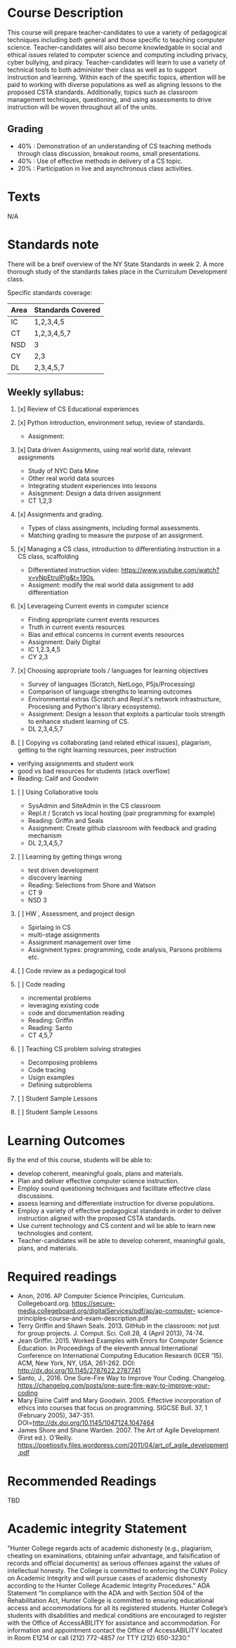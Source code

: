# Course Description

This course will prepare teacher-candidates to use a variety of
pedagogical techniques including both general and those specific to
teaching computer science.  Teacher-candidates will also become
knowledgable in social and ethical issues related to computer science
and computing including privacy, cyber bullying, and
piracy. Teacher-candidates will learn to use a variety of technical
tools to both administer their class as well as to support instruction
and learning.  Within each of the specific topics, attention will be
paid to working with diverse populations as well as aligning lessons
to the proposed CSTA standards. Additionally, topics such as classroom
management techniques, questioning, and using assessments to drive
instruction will be woven throughout all of the units.

## Grading

 - 40% : Demonstration of an understanding of CS teaching methods through class discussion, breakout rooms, small presentations.
 - 40% : Use of effective methods in delivery of a CS topic.
 - 20% : Participation in live and asynchronous class activities.

# Texts

N/A

# Standards note

There will be a breif overview of the NY State Standards in week 2. A
more thorough study of the standards takes place in the Curriculum
Development class.

Specific standards coverage:

| Area | Standards Covered |
|------|-------------------|
| IC   | 1,2,3,4,5         |
| CT   | 1,2,3,4,5,7       |
| NSD  | 3                 |
| CY   | 2,3               |
| DL   | 2,3,4,5,7         |

## Weekly syllabus:

1. [x] Review of CS Educational experiences

1. [x] Python introduction, environment setup, review of standards.
   - Assignment:

1. [x] Data driven Assignments, using real world data, relevant assignments
    -  Study of NYC Data Mine
	-  Other real world data sources
	-  Integrating student experiences into lessons
	-  Asisgnment: Design a data driven assignment
	- CT 1,2,3

2. [x] Assignments and grading.
   - Types of class assingments, including formal assessments.
   - Matching grading to measure the purpose of an assignment.

1. [x] Managing a CS class, introduction to differentiating instruction in a CS class, scaffolding

   - Differentiated instruction video:  https://www.youtube.com/watch?v=yNpEtrulPIg&t=190s,
   - Assigment: modify the real world data assignment to add differentiation


1. [x] Leverageing Current events in computer science
   - Finding appropriate current events resources
   - Truth in current events resources
   - Bias and ethical concerns in current events resources
   - Assignment: Daily Digital
   - IC 1,2.3,4,5
   - CY 2,3

1. [x] Choosing appropriate tools / languages for learning objectives
   - Survey of languages (Scratch, NetLogo, P5js/Processing)
   - Comparison of language strengths to learning outcomes
   - Environmental extras (Scratch and Repl.it's network
     infrastructure, Procesisng and Python's library ecosystems).
   - Assignment: Design a lesson that exploits a particular tools
     strength to enhance student learning of CS.
   - DL 2,3,4,5,7

1. [ ] Copying vs collaborating (and related ethical issues), plagarism, getting to the right learning resources, peer instruction
  - verifying assignments and student work
  - good vs bad resources for students (stack overflow)
  - Reading: Calif and Goodwin

1. [ ] Using Collaborative tools
   - SysAdmin and SiteAdmin in the CS classroom
   - Repl.it / Scratch vs local hosting (pair programming for example)
   - Reading: Griffin and Seals
   - Assignment: Create github classroom with feedback and grading mechanism
   - DL 2,3,4,5,7

1. [ ] Learning by getting things wrong
   - test driven development
   - discovery learning
   - Reading: Selections from Shore and Watson
   - CT 9
   - NSD 3

1. [ ] HW , Assessment, and project design
   - Spirlaing in CS
   - multi-stage assignments
   - Assignment management over time
   - Assignment types: programming, code analysis, Parsons problems etc.

1. [ ] Code review as a pedagogical tool

1. [ ] Code reading
   -  incremental problems
   -  leveraging existing code
   -  code and documentation reading
   -  Reading: Griffin
   -  Reading: Santo
   - CT 4,5,7

1. [ ] Teaching CS problem solving strategies
   -  Decomposing problems
   -  Code tracing
   -  Usign examples
   -  Defining subproblems


1. [ ] Student Sample Lessons
1. [ ] Student Sample Lessons




# Learning Outcomes

By the end of this course, students will be able to:
  - develop coherent, meaningful goals, plans and materials.
  - Plan and deliver effective computer science instruction.
  - Employ sound questioning techniques and facilitate effective class discussions.
  - assess learning and differentiate instruction for diverse populations.
  - Employ a variety of effective pedagogical standards in order to deliver instruction aligned with the proposed CSTA standards.
  - Use current technology and CS content and wil be able to learn new technologies and content.
  - Teacher-candidates will be able to develop coherent, meaningful goals, plans, and materials.

# Required readings

-  Anon, 2016. AP Computer Science Principles, Curriculum. Collegeboard.org. 	https://secure-media.collegeboard.org/digitalServices/pdf/ap/ap-computer- 	science-principles-course-and-exam-description.pdf
-  Terry Griffin and Shawn Seals. 2013. GitHub in the classroom: not just 	for group projects. J. Comput. Sci. Coll.28, 4 (April 2013), 74-74.
- Jean Griffin. 2015. Worked Examples with Errors for Computer Science 	Education. In Proceedings of the eleventh annual International 	Conference on International Computing Education 	Research (ICER '15). ACM, New York, NY, USA, 261-262. DOI: 	http://dx.doi.org/10.1145/2787622.2787741
 -  Santo, J., 2016. One Sure-Fire Way to Improve Your Coding. Changelog.
 https://changelog.com/posts/one-sure-fire-way-to-improve-your-coding
- Mary Elaine Califf and Mary Goodwin. 2005. Effective incorporation of ethics into courses that focus on programming. SIGCSE Bull. 37, 1 (February 2005), 347-351. DOI=http://dx.doi.org/10.1145/1047124.1047464
- James Shore and Shane Warden. 2007. The Art of Agile Development (First ed.). O'Reilly. https://poetiosity.files.wordpress.com/2011/04/art_of_agile_development.pdf

# Recommended Readings
TBD

# Academic integrity Statement
"Hunter College regards acts of academic dishonesty (e.g., plagiarism,
cheating on examinations, obtaining unfair advantage, and
falsification of records and official documents) as serious offenses
against the values of intellectual honesty. The College is committed
to enforcing the CUNY Policy on Academic Integrity and will pursue
cases of academic dishonesty according to the Hunter College Academic
Integrity Procedures."  ADA Statement “In compliance with the ADA and
with Section 504 of the Rehabilitation Act, Hunter College is
committed to ensuring educational access and accommodations for all
its registered students. Hunter College’s students with disabilities
and medical conditions are encouraged to register with the Office of
AccessABILITY for assistance and accommodation. For information and
appointment contact the Office of AccessABILITY located in Room E1214
or call (212) 772-4857 /or TTY (212) 650-3230.”
